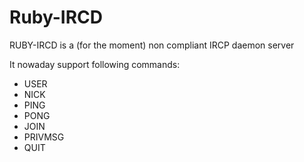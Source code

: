 Ruby-IRCD
=======

RUBY-IRCD is a (for the moment) non compliant IRCP daemon server

It nowaday support following commands:
* USER
* NICK
* PING
* PONG
* JOIN
* PRIVMSG
* QUIT